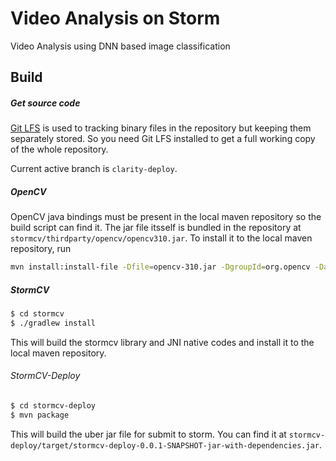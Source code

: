 # Video Analysis on Storm
Video Analysis using DNN based image classification

## Build

##### Get source code
[Git LFS](https://git-lfs.github.com/) is used to tracking binary files in the repository but keeping them separately stored. So you need Git LFS installed to get a full working copy of the whole repository.

Current active branch is `clarity-deploy`.

##### OpenCV
OpenCV java bindings must be present in the local maven repository so the build script can find it. The jar file itsself is bundled in the repository at `stormcv/thirdparty/opencv/opencv310.jar`. To install it to the local maven repository, run
```bash
mvn install:install-file -Dfile=opencv-310.jar -DgroupId=org.opencv -DartifactId=opencv -Dversion=3.1.0 -Dpackaging=jar
```

##### StormCV
```bash
$ cd stormcv
$ ./gradlew install
```

This will build the stormcv library and JNI native codes and install it to the local maven repository.

###### StormCV-Deploy
```bash
$ cd stormcv-deploy
$ mvn package
```

This will build the uber jar file for submit to storm. You can find it at `stormcv-deploy/target/stormcv-deploy-0.0.1-SNAPSHOT-jar-with-dependencies.jar`.